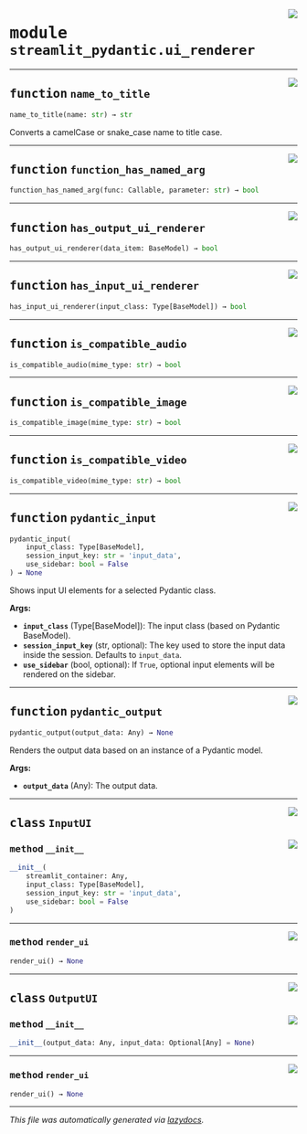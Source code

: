 <!-- markdownlint-disable -->

<a href="https://github.com/lukasmasuch/streamlit-pydantic/blob/main/src/streamlit_pydantic/ui_renderer.py#L0"><img align="right" style="float:right;" src="https://img.shields.io/badge/-source-cccccc?style=flat-square"></a>

# <kbd>module</kbd> `streamlit_pydantic.ui_renderer`





---

<a href="https://github.com/lukasmasuch/streamlit-pydantic/blob/main/src/streamlit_pydantic/ui_renderer.py#L16"><img align="right" style="float:right;" src="https://img.shields.io/badge/-source-cccccc?style=flat-square"></a>

## <kbd>function</kbd> `name_to_title`

```python
name_to_title(name: str) → str
```

Converts a camelCase or snake_case name to title case. 


---

<a href="https://github.com/lukasmasuch/streamlit-pydantic/blob/main/src/streamlit_pydantic/ui_renderer.py#L25"><img align="right" style="float:right;" src="https://img.shields.io/badge/-source-cccccc?style=flat-square"></a>

## <kbd>function</kbd> `function_has_named_arg`

```python
function_has_named_arg(func: Callable, parameter: str) → bool
```






---

<a href="https://github.com/lukasmasuch/streamlit-pydantic/blob/main/src/streamlit_pydantic/ui_renderer.py#L36"><img align="right" style="float:right;" src="https://img.shields.io/badge/-source-cccccc?style=flat-square"></a>

## <kbd>function</kbd> `has_output_ui_renderer`

```python
has_output_ui_renderer(data_item: BaseModel) → bool
```






---

<a href="https://github.com/lukasmasuch/streamlit-pydantic/blob/main/src/streamlit_pydantic/ui_renderer.py#L40"><img align="right" style="float:right;" src="https://img.shields.io/badge/-source-cccccc?style=flat-square"></a>

## <kbd>function</kbd> `has_input_ui_renderer`

```python
has_input_ui_renderer(input_class: Type[BaseModel]) → bool
```






---

<a href="https://github.com/lukasmasuch/streamlit-pydantic/blob/main/src/streamlit_pydantic/ui_renderer.py#L44"><img align="right" style="float:right;" src="https://img.shields.io/badge/-source-cccccc?style=flat-square"></a>

## <kbd>function</kbd> `is_compatible_audio`

```python
is_compatible_audio(mime_type: str) → bool
```






---

<a href="https://github.com/lukasmasuch/streamlit-pydantic/blob/main/src/streamlit_pydantic/ui_renderer.py#L48"><img align="right" style="float:right;" src="https://img.shields.io/badge/-source-cccccc?style=flat-square"></a>

## <kbd>function</kbd> `is_compatible_image`

```python
is_compatible_image(mime_type: str) → bool
```






---

<a href="https://github.com/lukasmasuch/streamlit-pydantic/blob/main/src/streamlit_pydantic/ui_renderer.py#L52"><img align="right" style="float:right;" src="https://img.shields.io/badge/-source-cccccc?style=flat-square"></a>

## <kbd>function</kbd> `is_compatible_video`

```python
is_compatible_video(mime_type: str) → bool
```






---

<a href="https://github.com/lukasmasuch/streamlit-pydantic/blob/main/src/streamlit_pydantic/ui_renderer.py#L810"><img align="right" style="float:right;" src="https://img.shields.io/badge/-source-cccccc?style=flat-square"></a>

## <kbd>function</kbd> `pydantic_input`

```python
pydantic_input(
    input_class: Type[BaseModel],
    session_input_key: str = 'input_data',
    use_sidebar: bool = False
) → None
```

Shows input UI elements for a selected Pydantic class. 



**Args:**
 
 - <b>`input_class`</b> (Type[BaseModel]):  The input class (based on Pydantic BaseModel). 
 - <b>`session_input_key`</b> (str, optional):  The key used to store the input data inside the session. Defaults to `input_data`. 
 - <b>`use_sidebar`</b> (bool, optional):  If `True`, optional input elements will be rendered on the sidebar. 


---

<a href="https://github.com/lukasmasuch/streamlit-pydantic/blob/main/src/streamlit_pydantic/ui_renderer.py#L826"><img align="right" style="float:right;" src="https://img.shields.io/badge/-source-cccccc?style=flat-square"></a>

## <kbd>function</kbd> `pydantic_output`

```python
pydantic_output(output_data: Any) → None
```

Renders the output data based on an instance of a Pydantic model. 



**Args:**
 
 - <b>`output_data`</b> (Any):  The output data. 


---

<a href="https://github.com/lukasmasuch/streamlit-pydantic/blob/main/src/streamlit_pydantic/ui_renderer.py#L56"><img align="right" style="float:right;" src="https://img.shields.io/badge/-source-cccccc?style=flat-square"></a>

## <kbd>class</kbd> `InputUI`




<a href="https://github.com/lukasmasuch/streamlit-pydantic/blob/main/src/streamlit_pydantic/ui_renderer.py#L57"><img align="right" style="float:right;" src="https://img.shields.io/badge/-source-cccccc?style=flat-square"></a>

### <kbd>method</kbd> `__init__`

```python
__init__(
    streamlit_container: Any,
    input_class: Type[BaseModel],
    session_input_key: str = 'input_data',
    use_sidebar: bool = False
)
```








---

<a href="https://github.com/lukasmasuch/streamlit-pydantic/blob/main/src/streamlit_pydantic/ui_renderer.py#L87"><img align="right" style="float:right;" src="https://img.shields.io/badge/-source-cccccc?style=flat-square"></a>

### <kbd>method</kbd> `render_ui`

```python
render_ui() → None
```






---

<a href="https://github.com/lukasmasuch/streamlit-pydantic/blob/main/src/streamlit_pydantic/ui_renderer.py#L624"><img align="right" style="float:right;" src="https://img.shields.io/badge/-source-cccccc?style=flat-square"></a>

## <kbd>class</kbd> `OutputUI`




<a href="https://github.com/lukasmasuch/streamlit-pydantic/blob/main/src/streamlit_pydantic/ui_renderer.py#L625"><img align="right" style="float:right;" src="https://img.shields.io/badge/-source-cccccc?style=flat-square"></a>

### <kbd>method</kbd> `__init__`

```python
__init__(output_data: Any, input_data: Optional[Any] = None)
```








---

<a href="https://github.com/lukasmasuch/streamlit-pydantic/blob/main/src/streamlit_pydantic/ui_renderer.py#L629"><img align="right" style="float:right;" src="https://img.shields.io/badge/-source-cccccc?style=flat-square"></a>

### <kbd>method</kbd> `render_ui`

```python
render_ui() → None
```








---

_This file was automatically generated via [lazydocs](https://github.com/ml-tooling/lazydocs)._
